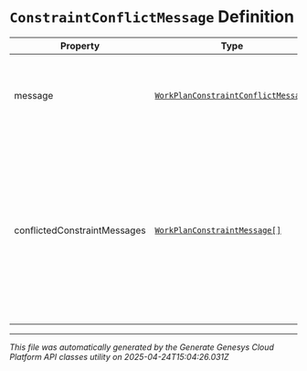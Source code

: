 # `ConstraintConflictMessage` Definition

| Property | Type | Required | Description |
|----------|------|----------|-------------|
| message | [`WorkPlanConstraintConflictMessage`](workplanconstraintconflictmessage-definition.md) | No | Message for how to resolve a set of conflicted work plan constraints |
| conflictedConstraintMessages | [`WorkPlanConstraintMessage[]`](workplanconstraintmessage-definition.md) | No | Messages for the set of conflicted work plan constraints. Each element indicates the message of a work plan constraint that is conflicted in the set |

---

*This file was automatically generated by the Generate Genesys Cloud Platform API classes utility on 2025-04-24T15:04:26.031Z*